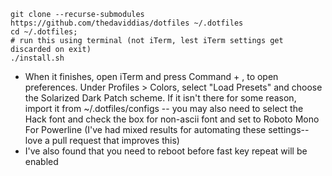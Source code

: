 
```
git clone --recurse-submodules https://github.com/thedaviddias/dotfiles ~/.dotfiles
cd ~/.dotfiles;
# run this using terminal (not iTerm, lest iTerm settings get discarded on exit)
./install.sh
```

* When it finishes, open iTerm and press Command + , to open preferences. Under Profiles > Colors, select "Load Presets" and choose the Solarized Dark Patch scheme. If it isn't there for some reason, import it from ~/.dotfiles/configs -- you may also need to select the Hack font and check the box for non-ascii font and set to Roboto Mono For Powerline (I've had mixed results for automating these settings--love a pull request that improves this)
* I've also found that you need to reboot before fast key repeat will be enabled
